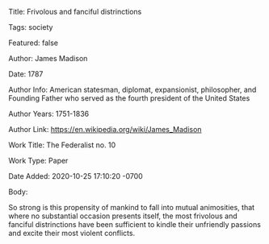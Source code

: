 Title:  Frivolous and fanciful distrinctions

Tags:   society

Featured: false

Author: James Madison

Date:   1787

Author Info: American statesman, diplomat, expansionist, philosopher, and Founding Father who served as the fourth president of the United States

Author Years: 1751-1836

Author Link: https://en.wikipedia.org/wiki/James_Madison

Work Title: The Federalist no. 10

Work Type: Paper

Date Added: 2020-10-25 17:10:20 -0700

Body: 

So strong is this propensity of mankind to fall into mutual animosities, that where no substantial occasion presents itself, the most frivolous and fanciful distrinctions have been sufficient to kindle their unfriendly passions and excite their most violent conflicts. 

